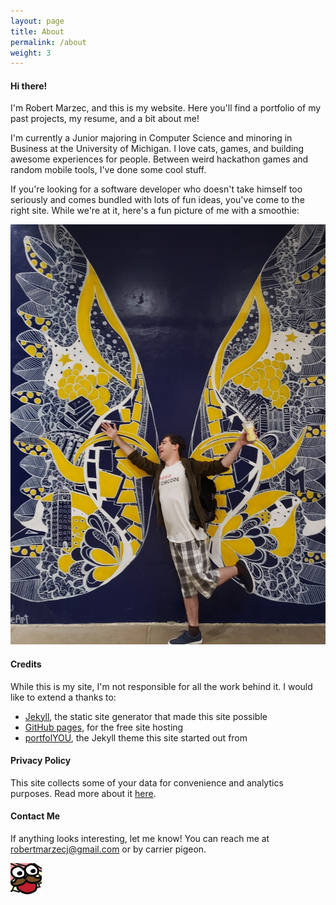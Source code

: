 ```yaml
---
layout: page
title: About
permalink: /about
weight: 3
---
```


#### Hi there!  

I'm Robert Marzec, and this is my website. Here you'll find a portfolio of my past projects, my resume, and a bit about me!

I'm currently a Junior majoring in Computer Science and minoring in Business at the University of Michigan. I love cats, games, and building awesome experiences for people. Between weird hackathon games and random mobile tools, I've done some cool stuff.

If you're looking for a software developer who doesn't take himself too seriously and comes bundled with lots of fun ideas, you've come to the right site. While we're at it, here's a fun picture of me with a smoothie:  

![A picture of me](/assets/images/about-photo.jpg)  

#### Credits  

While this is my site, I'm not responsible for all the work behind it. I would like to extend a thanks to:
- [Jekyll](https://jekyllrb.com/), the static site generator that made this site possible
- [GitHub pages](https://pages.github.com/), for the free site hosting
- [portfolYOU](https://github.com/YoussefRaafatNasry/portfolYOU), the Jekyll theme this site started out from

#### Privacy Policy

This site collects some of your data for convenience and analytics purposes. Read more about it [here](/privacy).

#### Contact Me  

If anything looks interesting, let me know! You can reach me at [robertmarzecj@gmail.com](mailto:robertmarzecj@gmail) or by carrier pigeon.  

<img src="/assets/images/book-pog.png" alt="Book Pog" width="50"/>
